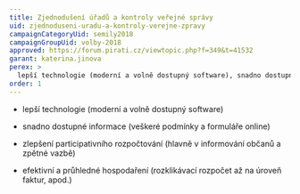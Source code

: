 ```yaml
---
title: Zjednodušení úřadů a kontroly veřejné správy
uid: zjednoduseni-uradu-a-kontroly-verejne-zpravy
campaignCategoryUid: semily2018
campaignGroupUid: volby-2018
approved: https://forum.pirati.cz/viewtopic.php?f=349&t=41532
garant: katerina.jinova
perex: >
  lepší technologie (moderní a volně dostupný software), snadno dostupné informace (veškeré podmínky a formuláře online), zlepšení participativního rozpočtování (hlavně v informování občanů a zpětné vazbě), efektivní a průhledné hospodaření (rozklikávací rozpočet až na úroveň faktur)
order: 1
---
```


- lepší technologie (moderní a volně dostupný software)

- snadno dostupné informace (veškeré podmínky a formuláře online)

- zlepšení participativního rozpočtování (hlavně v informování občanů a zpětné vazbě)

- efektivní a průhledné hospodaření (rozklikávací rozpočet až na úroveň faktur, apod.)